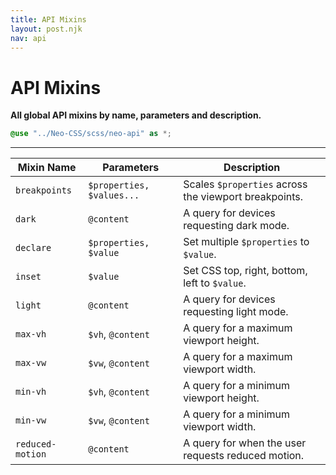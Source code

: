 ```yaml
---
title: API Mixins
layout: post.njk
nav: api
---
```


# API Mixins
**All global API mixins by name, parameters and description.**

```scss
@use "../Neo-CSS/scss/neo-api" as *;
```
---

| Mixin Name | Parameters | Description |
| ---------- | ---------- | ----------- |
| `breakpoints` | `$properties, $values...` | Scales `$properties` across the viewport breakpoints. |
| `dark` | `@content` | A query for devices requesting dark mode. |
| `declare` | `$properties, $value` | Set multiple `$properties` to `$value`. |
| `inset` | `$value` | Set CSS top, right, bottom, left to `$value`. |
| `light` | `@content` | A query for devices requesting light mode. |
| `max-vh` | `$vh`, `@content` | A query for a maximum viewport height. |
| `max-vw` | `$vw`, `@content` | A query for a maximum viewport width. |
| `min-vh` | `$vh`, `@content` | A query for a minimum viewport height. |
| `min-vw` | `$vw`, `@content` | A query for a minimum viewport width. |
| `reduced-motion` | `@content` | A query for when the user requests reduced motion. |